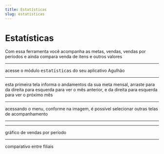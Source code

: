 ```yaml
---
title: Estatísticas
slug: estatisticas
---
```

# Estatísticas
Com essa ferramenta você acompanha as metas, vendas, vendas por períodos e ainda compara venda de itens e outros valores

---

acesse o módulo <kbd>estatísticas</kbd> do seu aplicativo Agulhão


---

esta primeira tela informa o andamentos da sua meta mensal, arraste para da direita para esquerda para ver o mês anterior, e da direita para esquerda para ver o próximo mês


---

acessando o menu, conforme na imagem, é possível selecionar outras telas de acompanhamento


---


---

gráfico de vendas por período


---

comparativo entre filiais

